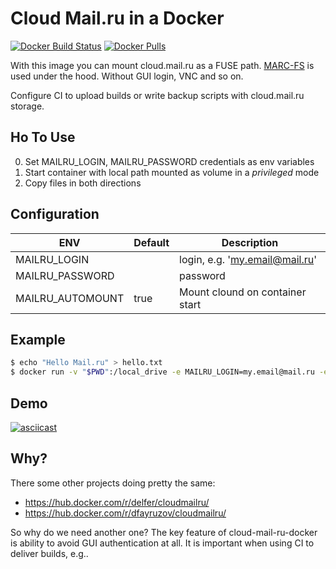 # Cloud Mail.ru in a Docker

[![Docker Build Status](https://img.shields.io/docker/build/udalov/cloud-mail-ru-docker.svg)](https://hub.docker.com/r/udalov/cloud-mail-ru-docker/)
[![Docker Pulls](https://img.shields.io/docker/pulls/udalov/cloud-mail-ru-docker.svg)](https://hub.docker.com/r/udalov/cloud-mail-ru-docker)


With this image you can mount cloud.mail.ru as a FUSE path. [MARC-FS](https://gitlab.com/Kanedias/MARC-FS.git) is used under the hood. Without GUI login, VNC and so on.

Configure CI to upload builds or write backup scripts with cloud.mail.ru storage.

## Ho To Use

0. Set MAILRU_LOGIN, MAILRU_PASSWORD credentials as env variables
1. Start container with local path mounted as volume in a _privileged_ mode
3. Copy files in both directions

## Configuration

| ENV              | Default | Description                     |
|------------------|---------|---------------------------------|
| MAILRU_LOGIN     |         | login, e.g. 'my.email@mail.ru'  |
| MAILRU_PASSWORD  |         | password                        |
| MAILRU_AUTOMOUNT | true    | Mount clound on container start |


## Example

```bash
$ echo "Hello Mail.ru" > hello.txt
$ docker run -v "$PWD":/local_drive -e MAILRU_LOGIN=my.email@mail.ru -e MAILRU_PASSWORD=secret123 --rm --privileged -i -t udalov/cloud-mail-ru-docker:0.1.1 cp /local_drive/hello.txt /tmp/mailru/hello.txt
```

## Demo

[![asciicast](https://asciinema.org/a/KYOJc3j2soDZ6IGXg3LoAqxd4.png)](https://asciinema.org/a/KYOJc3j2soDZ6IGXg3LoAqxd4)

## Why?

There some other projects doing pretty the same:

* https://hub.docker.com/r/delfer/cloudmailru/
* https://hub.docker.com/r/dfayruzov/cloudmailru/

So why do we need another one? The key feature of cloud-mail-ru-docker is ability to avoid GUI authentication at all. It is important when using CI to deliver builds, e.g.. 
